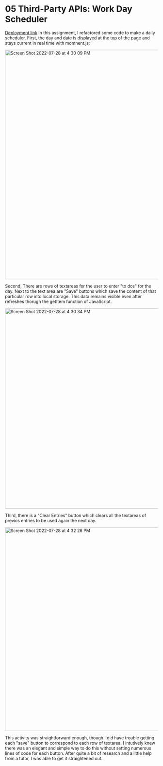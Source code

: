 # 05 Third-Party APIs: Work Day Scheduler

[Deployment link](https://rodbennett.github.io/05-daily-schedule/)
In this assignment, I refactored some code to make a daily scheduler.  First, the day and date is displayed at the top of the page and stays current in real time with momnent.js:

<img width="756" alt="Screen Shot 2022-07-28 at 4 30 09 PM" src="https://user-images.githubusercontent.com/106923428/181648418-162c4712-8551-4846-a266-b439f581d464.png">


Second, There are rows of textareas for the user to enter "to dos" for the day.  Next to the text area are "Save" buttons which save the content of that particular row into local storage. This data remains visible even after refreshes thorugh the getItem function of JavaScript.

<img width="660" alt="Screen Shot 2022-07-28 at 4 30 34 PM" src="https://user-images.githubusercontent.com/106923428/181648836-576a836e-47ce-4e3c-a148-0877761bfb8b.png">

Third, there is a "Clear Entries" button which clears all the textareas of previos entries to be used again the next day.

<img width="671" alt="Screen Shot 2022-07-28 at 4 32 26 PM" src="https://user-images.githubusercontent.com/106923428/181648945-ca90c013-9c2b-4ec4-b98e-fd1f74d2630f.png">

This activity was straightforward enough, though I did have trouble getting each "save" button to correspond to each row of textarea.  I intutively knew there was an elegant and simple way to do this without setting numerous lines of code for each button.  After quite a bit of research and a little help from a tutor, I was able to get it straightened out.

